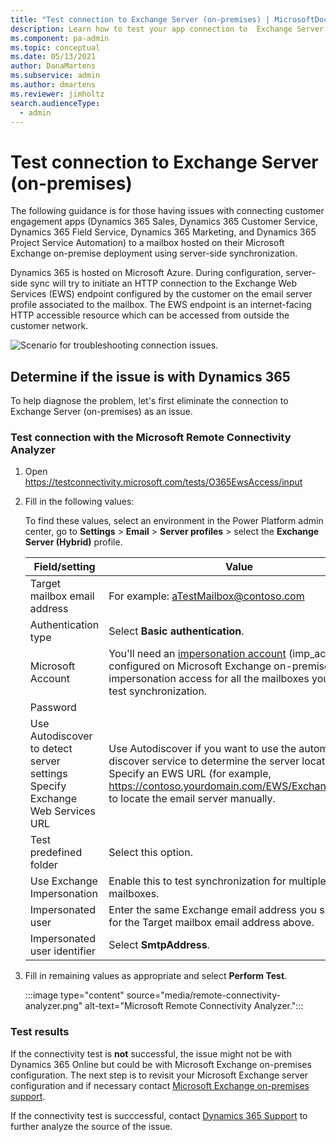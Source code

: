 ```yaml
---
title: "Test connection to Exchange Server (on-premises) | MicrosoftDocs"
description: Learn how to test your app connection to  Exchange Server (on-premises)
ms.component: pa-admin
ms.topic: conceptual
ms.date: 05/13/2021
author: DanaMartens
ms.subservice: admin
ms.author: dmartens
ms.reviewer: jimholtz
search.audienceType: 
  - admin
---
```

# Test connection to Exchange Server (on-premises)

The following guidance is for those having issues with connecting customer engagement apps (Dynamics 365 Sales, Dynamics 365 Customer Service, Dynamics 365 Field Service, Dynamics 365 Marketing, and Dynamics 365 Project Service Automation) to a mailbox hosted on their Microsoft Exchange on-premise deployment using server-side synchronization.

Dynamics 365 is hosted on Microsoft Azure. During configuration, server-side sync will try to initiate an HTTP connection to the Exchange Web Services (EWS) endpoint configured by the customer on the email server profile associated to the mailbox. The EWS endpoint is an internet-facing HTTP accessible resource which can be accessed from outside the customer network.

![Scenario for troubleshooting connection issues.](media/troubleshooting-scenario.png "Scenario for troubleshooting connection issues")

## Determine if the issue is with Dynamics 365

To help diagnose the problem, let's first eliminate the connection to Exchange Server (on-premises) as an issue.

### Test connection with the Microsoft Remote Connectivity Analyzer

1. Open https://testconnectivity.microsoft.com/tests/O365EwsAccess/input 

2. Fill in the following values:

   To find these values, select an environment in the Power Platform admin center, go to **Settings** > **Email** > **Server profiles** > select the **Exchange Server (Hybrid)** profile.

   |Field/setting  |Value  |
   |---------|---------|
   |Target mailbox email address     | For example: aTestMailbox@contoso.com        |
   |Authentication type     |  Select **Basic authentication**.        |
   |Microsoft Account     | You'll need an [impersonation account](/exchange/client-developer/exchange-web-services/impersonation-and-ews-in-exchange) (imp_acc_1) configured on Microsoft Exchange on-premises with impersonation access for all the mailboxes you wish to test synchronization.        |
   |Password     |         |
   |Use Autodiscover to detect server settings <br /> Specify Exchange Web Services URL    | Use Autodiscover if you want to use the automatically discover service to determine the server location. Specify an EWS URL (for example, https://contoso.yourdomain.com/EWS/Exchange.asmx) to locate the email server manually.       |
   |Test predefined folder      | Select this option.        |
   |Use Exchange Impersonation     | Enable this to test synchronization for multiple mailboxes.        |
   |Impersonated user     | Enter the same Exchange email address you specified for the Target mailbox email address above.    |
   |Impersonated user identifier     |  Select **SmtpAddress**.       |

3. Fill in remaining values as appropriate and select **Perform Test**.

   :::image type="content" source="media/remote-connectivity-analyzer.png" alt-text="Microsoft Remote Connectivity Analyzer.":::

### Test results

If the connectivity test is **not** successful, the issue might not be with Dynamics 365 Online but could be with Microsoft Exchange on-premises configuration. The next step is to revisit your Microsoft Exchange server configuration and if necessary contact [Microsoft Exchange on-premises support](https://support.serviceshub.microsoft.com/supportforbusiness/onboarding?origin=%2Fsupportforbusiness%2Fmanage%3Fstate%3Dopen).  

If the connectivity test is succcessful, contact [Dynamics 365 Support](get-help-support.md) to further analyze the source of the issue.
